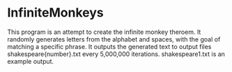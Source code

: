 # InfiniteMonkeys

This program is an attempt to create the infinite monkey theroem.  It randomly generates letters from the alphabet and spaces, with the goal of matching a specific phrase.  It outputs the generated text to output files shakespeare{number}.txt every 5,000,000 iterations.  shakespeare1.txt is an example output.  
